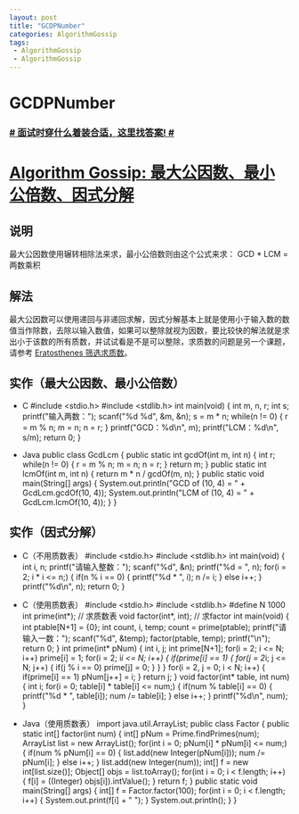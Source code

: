```yaml
---
layout: post
title: "GCDPNumber"
categories: AlgorithmGossip
tags: 
 - AlgorithmGossip
 - AlgorithmGossip
--- 
```


# GCDPNumber

### [# 面试时穿什么着装合适，这里找答案! #](http://taobao.esmartweb.com/man.htm)

# [Algorithm Gossip: 最大公因数、最小公倍数、因式分解]()

## 说明

最大公因数使用辗转相除法来求，最小公倍数则由这个公式来求：
GCD * LCM = 两数乘积

## 解法

最大公因数可以使用递回与非递回求解，因式分解基本上就是使用小于输入数的数值当作除数，去除以输入数值，如果可以整除就视为因数，要比较快的解法就是求出小于该数的所有质数，并试试看是不是可以整除，求质数的问题是另一个课题，请参考 [Eratosthenes 筛选求质数]()。

## 实作（最大公因数、最小公倍数）

* C
#include <stdio.h>
#include <stdlib.h>
int main(void) {
int m, n, r;
int s;
printf("输入两数：");
scanf("%d %d", &m, &n);
s = m * n;
while(n != 0) {
r = m % n;
m = n;
n = r;
}
printf("GCD：%d\n", m);
printf("LCM：%d\n", s/m);
return 0;
}

* Java
public class GcdLcm {
public static int gcdOf(int m, int n) {
int r;
while(n != 0) {
r = m % n;
m = n;
n = r;
}
return m;
}
public static int lcmOf(int m, int n) {
return m * n / gcdOf(m, n);
}
public static void main(String[] args) {
System.out.println("GCD of (10, 4) = " +
GcdLcm.gcdOf(10, 4));
System.out.println("LCM of (10, 4) = " +
GcdLcm.lcmOf(10, 4));
}
}

## 实作（因式分解）

* C（不用质数表）
#include <stdio.h>
#include <stdlib.h>
int main(void) {
int i, n;
printf("请输入整数：");
scanf("%d", &n);
printf("%d = ", n);
for(i = 2; i * i <= n;) {
if(n % i == 0) {
printf("%d * ", i);
n /= i;
}
else
i++;
}
printf("%d\n", n);
return 0;
}

* C（使用质数表）
#include <stdio.h>
#include <stdlib.h>
#define N 1000
int prime(int*); // 求质数表
void factor(int*, int); // 求factor
int main(void) {
int ptable[N+1] = {0};
int count, i, temp;
count = prime(ptable);
printf("请输入一数：");
scanf("%d", &temp);
factor(ptable, temp);
printf("\n");
return 0;
}
int prime(int* pNum) {
int i, j;
int prime[N+1];
for(i = 2; i <= N; i++)
prime[i] = 1;
for(i = 2; i*i <= N; i++) {
if(prime[i] == 1) {
for(j = 2*i; j <= N; j++) {
if(j % i == 0)
prime[j] = 0;
}
}
}
for(i = 2, j = 0; i < N; i++) {
if(prime[i] == 1)
pNum[j++] = i;
}
return j;
}
void factor(int* table, int num) {
int i;
for(i = 0; table[i] * table[i] <= num;) {
if(num % table[i] == 0) {
printf("%d * ", table[i]);
num /= table[i];
}
else
i++;
}
printf("%d\n", num);
}

* Java（使用质数表）
import java.util.ArrayList;
public class Factor {
public static int[] factor(int num) {
int[] pNum = Prime.findPrimes(num);
ArrayList list = new ArrayList();
for(int i = 0; pNum[i] * pNum[i] <= num;) {
if(num % pNum[i] == 0) {
list.add(new Integer(pNum[i]));
num /= pNum[i];
}
else
i++;
}
list.add(new Integer(num));
int[] f = new int[list.size()];
Object[] objs = list.toArray();
for(int i = 0; i < f.length; i++) {
f[i] = ((Integer) objs[i]).intValue();
}
return f;
}
public static void main(String[] args) {
int[] f = Factor.factor(100);
for(int i = 0; i < f.length; i++) {
System.out.print(f[i] + " ");
}
System.out.println();
}
}
